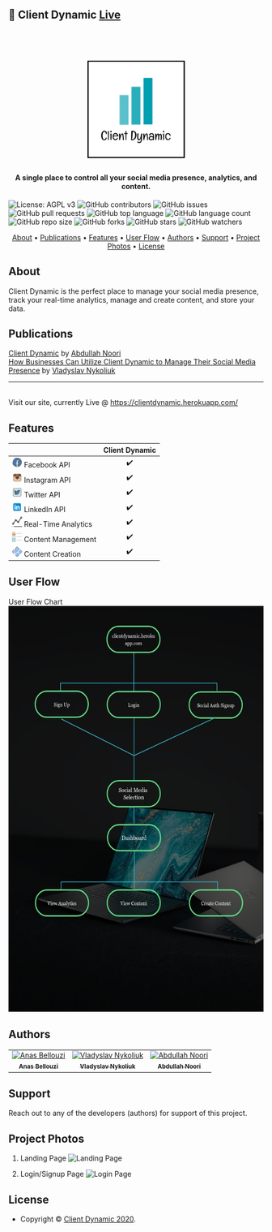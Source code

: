 ## 🚀 Client Dynamic [Live](https://clientdynamic.herokuapp.com/)

<h1 align="center">
  <br>
  <a href="https://clientdynamic.herokuapp.com/"><img src="assets/images/logop.png" alt="logo" width="200" height="200"></a>
</h1>

<h4 align="center">A single place to control all your social media presence, analytics, and content.</h4>

<p align="center">

<!-- ![Website](https://img.shields.io/website?up_message=online&url=https%3A%2F%2Fclientdynamic.herokuapp.com%2F) -->
<!-- ![Snyk Vulnerabilities for GitHub Repo](https://img.shields.io/snyk/vulnerabilities/github/vladyslavnUA/client-dynamic) -->
![License: AGPL v3](https://img.shields.io/badge/License-AGPL%20v3-blue.svg)
![GitHub contributors](https://img.shields.io/github/contributors/vladyslavnUA/client-dynamic)
![GitHub issues](https://img.shields.io/github/issues/vladyslavnUA/client-dynamic)
![GitHub pull requests](https://img.shields.io/github/issues-pr/vladyslavnUA/client-dynamic)
![GitHub top language](https://img.shields.io/github/languages/top/vladyslavnUA/client-dynamic)
![GitHub language count](https://img.shields.io/github/languages/count/vladyslavnUA/client-dynamic)
![GitHub repo size](https://img.shields.io/github/repo-size/vladyslavnUA/client-dynamic)
![GitHub forks](https://img.shields.io/github/forks/vladyslavnUA/client-dynamic?style=social)
![GitHub stars](https://img.shields.io/github/stars/vladyslavnUA/client-dynamic?style=social)
![GitHub watchers](https://img.shields.io/github/watchers/vladyslavnUA/client-dynamic?style=social)

</p>

<p align="center">
  <a href="#about">About</a> •
  <a href="#publications">Publications</a> •
  <a href="#features">Features</a> •
  <a href="#user-flow">User Flow</a> •
  <a href="#authors">Authors</a> •
  <a href="#support">Support</a> •
  <a href="#project-photos">Project Photos</a> •
  <a href="#license">License</a>
</p>

## About
Client Dynamic is the perfect place to manage your social media presence, track your real-time analytics, manage and create content, and store your data.

## Publications
[Client Dynamic](https://medium.com/@abdullah.noori/client-dynamic-81a83c6ca19b) by [Abdullah Noori](https://github.com/AbdullahNoori)
<br>
[How Businesses Can Utilize Client Dynamic to Manage Their Social Media Presence](https://medium.com/@vladyslav.nykoliuk/how-businesses-can-utilize-client-dynamic-to-manage-their-social-media-presence-8416ea5bf83) by [Vladyslav Nykoliuk](https://twitter.com/voragoes)

---
<br>Visit our site, currently Live @ https://clientdynamic.herokuapp.com/

## Features

|                            | Client Dynamic  |
| -------------------------- | :----------------: |
| <img src="assets/images/fb.png" alt="fb" width="20" height="20"> Facebook API            |         ✔️         |        ✔️        |
| <img src="assets/images/ins.png" alt="in" width="20" height="20"> Instagram API             |         ✔️         |        ✔️        |
| <img src="assets/images/tw.png" alt="tw" width="20" height="20"> Twitter API        |         ✔️         |        ✔️        |
| <img src="assets/images/in.png" alt="in" width="20" height="20"> LinkedIn API |         ✔️         |        ✔️        |
| <img src="assets/images/an.png" alt="an" width="20" height="20"> Real-Time Analytics          |         ✔️         |        ✔️        |
| <img src="assets/images/cm.png" alt="cm" width="20" height="20"> Content Management          |         ✔️         |        ✔️        |
| <img src="assets/images/cc.png" alt="cc" width="20" height="20"> Content Creation          |         ✔️         |        ✔️        |

## User Flow
User Flow Chart
<br>
<img src="assets/images/flow.jpg" alt="flow" width="550" height="800">

## Authors

<table>
  <tr>
    <td align="center"><a href="https://github.com/anbellouzi"><img src="https://avatars0.githubusercontent.com/u/12688642?v=4" alt="Anas Bellouzi" width="85px;"/><br><sub><b>Anas Bellouzi</b></td>
    <td align="center"><a href="https://github.com/vladyslavnUA"><img src="https://avatars0.githubusercontent.com/u/37787869?v=4" alt="Vladyslav Nykoliuk" width="85px;"/><br><sub><b>Vladyslav Nykoliuk</b></td>
    <td align="center"><a href="https://github.com/AbdullahNoori"><img src="https://avatars2.githubusercontent.com/u/51065314?v=4" alt="Abdullah Noori" width="85px;"/><br><sub><b>Abdullah Noori</b></td>
  </tr>
</table>

## Support

Reach out to any of the developers (authors) for support of this project.

## Project Photos
1. Landing Page
![Landing Page](https://i.imgur.com/T3Q2JvR.png)

2. Login/Signup Page
![Login Page](https://i.imgur.com/h6d5s7L.png)

<!--
3. User Profile Page
![User Profile](https://i.imgur.com/88HVOtB.png)

4. Link Social Media Page
![Social Media](https://i.imgur.com/t80xntA.png)

5. Select Business Pages View
![Business Pages](https://i.imgur.com/pIowXR9.png)

6. Dashboard Page
![Dashboard Page](https://i.imgur.com/oyuXzDZ.png)

7. Posts View
![Posts View](https://i.imgur.com/05cmY9R.png) -->

## License

- Copyright © [Client Dynamic 2020](https://clientdynamic.herokuapp.com/ "Client Dynamic Live").

